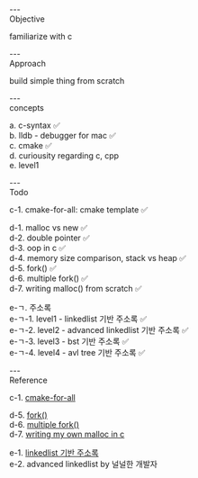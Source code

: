 ---\
Objective


familiarize with c



---\
Approach


build simple thing from scratch




---\
concepts

a. c-syntax :white_check_mark:\
b. lldb - debugger for mac :white_check_mark:\
c. cmake :white_check_mark:\
d. curiousity regarding c, cpp\
e. level1

---\
Todo


c-1. cmake-for-all: cmake template :white_check_mark:

d-1. malloc vs new :white_check_mark:\
d-2. double pointer :white_check_mark:\
d-3. oop in c :white_check_mark:\
d-4. memory size comparison, stack vs heap :white_check_mark:\
d-5. fork() :white_check_mark:\
d-6. multiple fork() :white_check_mark:\
d-7. writing malloc() from scratch :white_check_mark:

e-ㄱ. 주소록\
e-ㄱ-1. level1 - linkedlist 기반 주소록 :white_check_mark:\
e-ㄱ-2. level2 - advanced linkedlist 기반 주소록 :white_check_mark:\
e-ㄱ-3. level3 - bst 기반 주소록 :white_check_mark:\
e-ㄱ-4. level4 - avl tree 기반 주소록 :white_check_mark:


---\
Reference


c-1. [cmake-for-all](https://github.com/kev0960/cmake-for-all)

d-5. [fork()](https://www.crocus.co.kr/451) \
d-6. [multiple fork()](https://www.crocus.co.kr/452) \
d-7. [writing my own malloc in c](https://www.youtube.com/watch?v=sZ8GJ1TiMdk&ab_channel=TsodingDaily)

e-1. [linkedlist 기반 주소록](https://m.blog.naver.com/PostView.naver?isHttpsRedirect=true&blogId=lsszz210&logNo=220282477592) \
e-2. advanced linkedlist by 널널한 개발자
